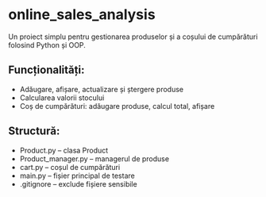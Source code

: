 # online_sales_analysis

Un proiect simplu pentru gestionarea produselor și a coșului de cumpărături folosind Python și OOP.

## Funcționalități:
- Adăugare, afișare, actualizare și ștergere produse
- Calcularea valorii stocului
- Coș de cumpărături: adăugare produse, calcul total, afișare

## Structură:
- Product.py – clasa Product
- Product_manager.py – managerul de produse
- cart.py – coșul de cumpărături
- main.py – fișier principal de testare
- .gitignore – exclude fișiere sensibile